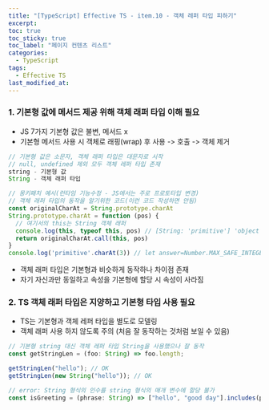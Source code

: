 ```yaml
---
title: "[TypeScript] Effective TS - item.10 - 객체 레퍼 타입 피하기"
excerpt:
toc: true
toc_sticky: true
toc_label: "페이지 컨텐츠 리스트"
categories:
  - TypeScript
tags:
  - Effective TS
last_modified_at:
---
```


### **1. 기본형 값에 메서드 제공 위해 객체 래퍼 타입 이해 필요**

- JS 7가지 기본형 값은 불변, 메서드 x
- 기본형 메서드 사용 시 객체로 래핑(wrap) 후 사용 -> 호출 -> 객체 제거

```javascript
// 기본형 값은 소문자, 객체 래퍼 타입은 대문자로 시작
// null, undefined 제외 모두 객체 레퍼 타입 존재
string - 기본형 값
String - 객체 래퍼 타입

// 몽키패치 예시(런타임 기능수정 - JS에서는 주로 프로토타입 변경)
// 객체 래퍼 타입의 동작을 알기위한 코드(이런 코드 작성하면 안됨)
const originalCharAt = String.prototype.charAt
String.prototype.charAt = function (pos) {
  // 여기서의 this는 String 객체 래퍼
  console.log(this, typeof this, pos) // [String: 'primitive'] 'object' 3
  return originalCharAt.call(this, pos)
}
console.log('primitive'.charAt(3)) // let answer=Number.MAX_SAFE_INTEGER;
```

- 객체 래퍼 타입은 기본형과 비슷하게 동작하나 차이점 존재
- 자기 자신과만 동일하고 속성을 기본형에 할당 시 속성이 사라짐

### **2. TS 객체 래퍼 타입은 지양하고 기본형 타입 사용 필요**

- TS는 기본형과 객체 레퍼 타입을 별도로 모델링
- 객체 래퍼 사용 하지 않도록 주의 (처음 잘 동작하는 것처럼 보일 수 있음)

```javascript
// 기본형 string 대신 객체 레퍼 타입 String을 사용했으나 잘 동작
const getStringLen = (foo: String) => foo.length;

getStringLen("hello"); // OK
getStringLen(new String("hello")); // OK
```

```javascript
// error: String 형식의 인수를 string 형식의 매개 변수에 할당 불가
const isGreeting = (phrase: String) => ["hello", "good day"].includes(phrase);
```
